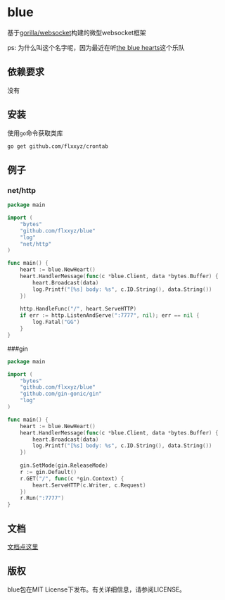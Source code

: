 # blue
基于[gorilla/websocket](https://github.com/gorilla/websocket)构建的微型websocket框架

ps: 为什么叫这个名字呢，因为最近在听[the blue hearts](https://zh.wikipedia.org/zh/THE_BLUE_HEARTS)这个乐队

## 依赖要求
没有

## 安装
使用`go`命令获取类库

```bash
go get github.com/flxxyz/crontab
```

## 例子

### net/http
```go
package main

import (
    "bytes"
    "github.com/flxxyz/blue"
    "log"
    "net/http"
)

func main() {
    heart := blue.NewHeart()
    heart.HandlerMessage(func(c *blue.Client, data *bytes.Buffer) {
        heart.Broadcast(data)
        log.Printf("[%s] body: %s", c.ID.String(), data.String())
    })
    
    http.HandleFunc("/", heart.ServeHTTP)
    if err := http.ListenAndServe(":7777", nil); err == nil {
        log.Fatal("GG")
    }
}
```

###gin
```go
package main

import (
    "bytes"
    "github.com/flxxyz/blue"
    "github.com/gin-gonic/gin"
    "log"
)

func main() {
    heart := blue.NewHeart()
    heart.HandlerMessage(func(c *blue.Client, data *bytes.Buffer) {
        heart.Broadcast(data)
        log.Printf("[%s] body: %s", c.ID.String(), data.String())
    })
    
    gin.SetMode(gin.ReleaseMode)
    r := gin.Default()
    r.GET("/", func(c *gin.Context) {
        heart.ServeHTTP(c.Writer, c.Request)
    })
    r.Run(":7777")
}
```

## 文档
[文档点这里](http://godoc.org/github.com/flxxyz/blue)

## 版权
blue包在MIT License下发布。有关详细信息，请参阅LICENSE。
